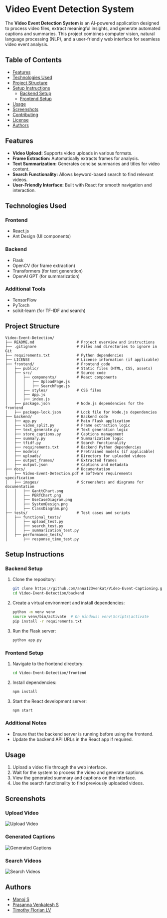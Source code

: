 # Video Event Detection System

The **Video Event Detection System** is an AI-powered application designed to process video files, extract meaningful insights, and generate automated captions and summaries. This project combines computer vision, natural language processing (NLP), and a user-friendly web interface for seamless video event analysis.

## Table of Contents

- [Features](#features)
- [Technologies Used](#technologies-used)
- [Project Structure](#project-structure)
- [Setup Instructions](#setup-instructions)
  - [Backend Setup](#backend-setup)
  - [Frontend Setup](#frontend-setup)
- [Usage](#usage)
- [Screenshots](#screenshots)
- [Contributing](#contributing)
- [License](#license)
- [Authors](#authors)

## Features

- **Video Upload:** Supports video uploads in various formats.
- **Frame Extraction:** Automatically extracts frames for analysis.
- **Text Summarization:** Generates concise summaries and titles for video content.
- **Search Functionality:** Allows keyword-based search to find relevant videos.
- **User-Friendly Interface:** Built with React for smooth navigation and interaction.

## Technologies Used

### Frontend
- React.js
- Ant Design (UI components)

### Backend
- Flask
- OpenCV (for frame extraction)
- Transformers (for text generation)
- OpenAI GPT (for summarization)

### Additional Tools
- TensorFlow
- PyTorch
- scikit-learn (for TF-IDF and search)

## Project Structure

```
Video-Event-Detection/
├── README.md                   # Project overview and instructions
├── .gitignore                  # Files and directories to ignore in Git
├── requirements.txt            # Python dependencies
├── LICENSE                     # License information (if applicable)
├── frontend/                   # Frontend code
│   ├── public/                 # Static files (HTML, CSS, assets)
│   ├── src/                    # Source code
│   │   ├── components/         # React components
│   │   │   ├── UploadPage.js
│   │   │   ├── SearchPage.js
│   │   ├── styles/             # CSS files
│   │   ├── App.js
│   │   ├── index.js
│   ├── package.json            # Node.js dependencies for the frontend
│   ├── package-lock.json       # Lock file for Node.js dependencies
├── backend/                    # Backend code
│   ├── app.py                  # Main Flask application
│   ├── video_split.py          # Frame extraction logic
│   ├── text_generate.py        # Text generation logic
│   ├── store_captions.py       # Captions management
│   ├── summary.py              # Summarization logic
│   ├── tfidf.py                # Search functionality
│   ├── requirements.txt        # Backend Python dependencies
│   ├── models/                 # Pretrained models (if applicable)
│   ├── uploads/                # Directory for uploaded videos
│   ├── output_frames/          # Extracted frames
│   ├── output.json             # Captions and metadata
├── docs/                       # Documentation
│   ├── Video-Event-Detection.pdf # Software requirements specification
│   ├── images/                 # Screenshots and diagrams for documentation
│   │   ├── GanttChart.png
│   │   ├── PERTChart.png
│   │   ├── UseCaseDiagram.png
│   │   ├── SystemDesign.png
│   │   ├── ClassDiagram.png
├── tests/                      # Test cases and scripts
│   ├── functional_tests/
│   │   ├── upload_test.py
│   │   ├── search_test.py
│   │   ├── summarization_test.py
│   ├── performance_tests/
│       ├── response_time_test.py
```

## Setup Instructions

### Backend Setup
1. Clone the repository:
   ```bash
   git clone https://github.com/anna123venkat/Video-Event-Captioning.git
   cd Video-Event-Detection/backend
   ```
2. Create a virtual environment and install dependencies:
   ```bash
   python -m venv venv
   source venv/bin/activate  # On Windows: venv\Scripts\activate
   pip install -r requirements.txt
   ```
3. Run the Flask server:
   ```bash
   python app.py
   ```

### Frontend Setup
1. Navigate to the frontend directory:
   ```bash
   cd Video-Event-Detection/frontend
   ```
2. Install dependencies:
   ```bash
   npm install
   ```
3. Start the React development server:
   ```bash
   npm start
   ```

### Additional Notes
- Ensure that the backend server is running before using the frontend.
- Update the backend API URLs in the React app if required.

## Usage

1. Upload a video file through the web interface.
2. Wait for the system to process the video and generate captions.
3. View the generated summary and captions on the interface.
4. Use the search functionality to find previously uploaded videos.

## Screenshots

### Upload Video
![Upload Video](docs/images/upload_video.png)

### Generated Captions
![Generated Captions](docs/images/generated_captions.png)

### Search Videos
![Search Videos](docs/images/search_videos.png)


## Authors
- [Manoj S](https://github.com/Jonam-2004)
- [Prasanna Venkatesh S](https://github.com/anna123venkat)
- [Timothy Florian LV](https://github.com/TimothyFlorian)
